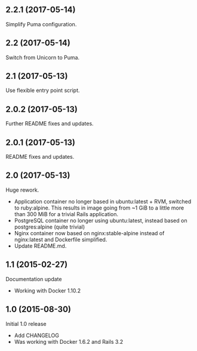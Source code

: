 ## 2.2.1 (2017-05-14)

Simplify Puma configuration.

## 2.2 (2017-05-14)

Switch from Unicorn to Puma.

## 2.1 (2017-05-13)

Use flexible entry point script.

## 2.0.2 (2017-05-13)

Further README fixes and updates.

## 2.0.1 (2017-05-13)

README fixes and updates.

## 2.0 (2017-05-13)

Huge rework.

  - Application container no longer based in ubuntu:latest + RVM,
    switched to ruby:alpine. This results in image going from
    ~1 GiB to a little more than 300 MiB for a trivial Rails
    application.
  - PostgreSQL container no longer using ubuntu:latest, instead
    based on postgres:alpine (quite trivial)
  - Nginx container now based on nginx:stable-alpine instead of
    nginx:latest and Dockerfile simplified.
  - Update README.md.

## 1.1 (2015-02-27)

Documentation update

  - Working with Docker 1.10.2

## 1.0 (2015-08-30)

Initial 1.0 release

  - Add CHANGELOG
  - Was working with Docker 1.6.2 and Rails 3.2
